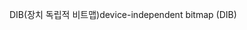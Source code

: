 <span data-ttu-id="c2331-101">DIB(장치 독립적 비트맵)</span><span class="sxs-lookup"><span data-stu-id="c2331-101">device-independent bitmap (DIB)</span></span>